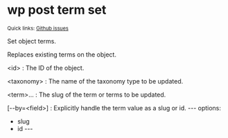 # wp post term set

<small>Quick links: <a href="https://github.com/issues?q=is%3Aopen+label%3Acommand%3Apost-term-set+sort%3Aupdated-desc+org%3Awp-cli">Github issues</a></small>

Set object terms.

Replaces existing terms on the object.

&lt;id&gt;
: The ID of the object.

&lt;taxonomy&gt;
: The name of the taxonomy type to be updated.

&lt;term&gt;...
: The slug of the term or terms to be updated.

[\--by=&lt;field&gt;]
: Explicitly handle the term value as a slug or id.
\---
options:
  - slug
  - id
\---



